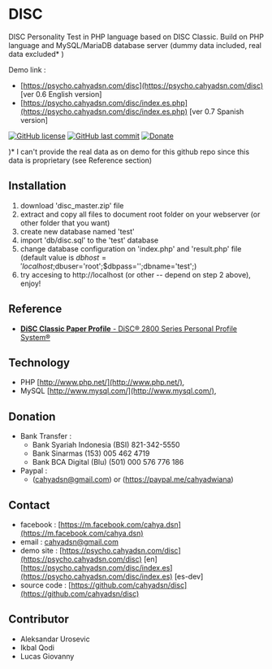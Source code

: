 # DISC
DISC Personality Test in PHP language based on DISC Classic. Build on PHP language and MySQL/MariaDB database server (dummy data included, real data excluded* )  

Demo link : 
- [https://psycho.cahyadsn.com/disc](https://psycho.cahyadsn.com/disc) [ver 0.6 English version]
- [https://psycho.cahyadsn.com/disc/index.es.php](https://psycho.cahyadsn.com/disc/index.es.php) [ver 0.7 Spanish version] 

[![GitHub license](https://img.shields.io/badge/license-MIT-blue.svg)](LICENSE)
[![GitHub last commit](https://img.shields.io/github/last-commit/google/skia.svg?style=flat)]()
[![Donate](https://img.shields.io/badge/$-support-ff69b4.svg?style=flat)](https://paypal.me/cahyadwiana)  

)* I can't provide the real data as on demo for this github repo since this data is proprietary (see Reference section) 

## Installation
1. download 'disc_master.zip' file
2. extract and copy all files to document root folder on your webserver (or other folder that you want)
3. create new database named 'test'
4. import 'db/disc.sql' to the 'test' database
5. change database configuration on 'index.php' and 'result.php' file (default value is $dbhost='localhost;$dbuser='root';$dbpass='';dbname='test';) 
6. try accesing to http://localhost (or other -- depend on step 2 above), enjoy!

## Reference
+ [**DiSC Classic Paper Profile** -  DiSC® 2800 Series Personal Profile System®](https://www.discprofile.com/products/disc-classic/) 

## Technology
+ PHP [http://www.php.net/](http://www.php.net/), 
+ MySQL [http://www.mysql.com/](http://www.mysql.com/), 

## Donation
+ Bank Transfer :
  + Bank Syariah Indonesia (BSI) 821-342-5550
  + Bank Sinarmas (153) 005 462 4719
  + Bank BCA Digital (Blu) (501) 000 576 776 186
+ Paypal :
  + (cahyadsn@gmail.com) or (https://paypal.me/cahyadwiana)

## Contact
+ facebook : [https://m.facebook.com/cahya.dsn](https://m.facebook.com/cahya.dsn)
+ email : [cahyadsn@gmail.com](mailto:cahyadsn@gmail.com)
+ demo site    : [https://psycho.cahyadsn.com/disc](https://psycho.cahyadsn.com/disc) [en] [https://psycho.cahyadsn.com/disc/index.es](https://psycho.cahyadsn.com/disc/index.es) [es-dev]
+ source code  : [https://github.com/cahyadsn/disc](https://github.com/cahyadsn/disc)

## Contributor
+ Aleksandar Urosevic
+ Ikbal Qodi
+ Lucas Giovanny
